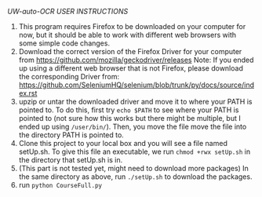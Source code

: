 *UW-auto-OCR USER INSTRUCTIONS*

1. This program requires Firefox to be downloaded on your computer for now, but it should be able to work with different web browsers with some simple code changes.
2. Download the correct version of the Firefox Driver for your computer from https://github.com/mozilla/geckodriver/releases
Note: If you ended up using a different web browser that is not Firefox, please download the corresponding Driver from: https://github.com/SeleniumHQ/selenium/blob/trunk/py/docs/source/index.rst
3. upzip or untar the downloaded driver and move it to where your PATH is pointed to.
To do this, first try ``echo $PATH`` to see where your PATH is pointed to (not sure how this works but there might be multiple, but I ended up using ``/user/bin/``).  Then, you move the file move the file into the directory PATH is pointed to.
4. Clone this project to your local box and you will see a file named setUp.sh. To give this file an executable, we run ``chmod +rwx setUp.sh`` in the directory that setUp.sh is in.
5. (This part is not tested yet, might need to download more packages) In the same directory as above,  run ``./setUp.sh`` to download the packages.
6. run ``python CourseFull.py``
